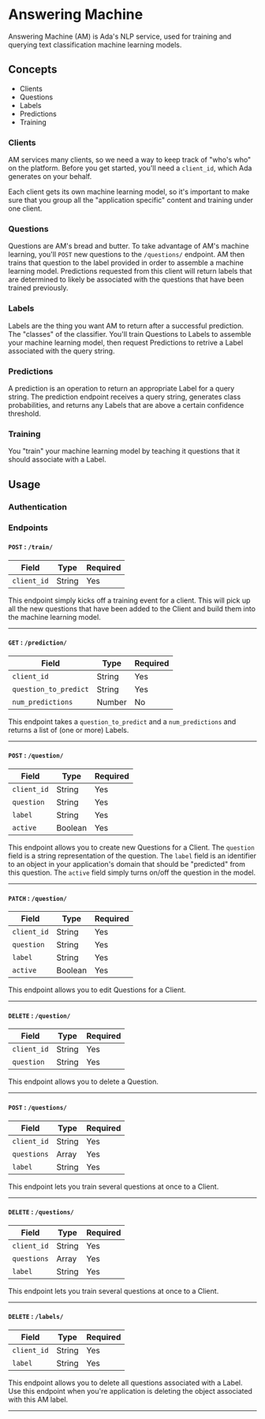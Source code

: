 # Answering Machine

Answering Machine (AM) is Ada's NLP service, used for training and querying text classification machine learning models.

## Concepts

- Clients
- Questions
- Labels
- Predictions
- Training

### Clients

AM services many clients, so we need a way to keep track of "who's who" on the platform. Before you get started, you'll need a `client_id`, which Ada generates on your behalf.

Each client gets its own machine learning model, so it's important to make sure that you group all the "application specific" content and training under one client.

### Questions

Questions are AM's bread and butter. To take advantage of AM's machine learning, you'll `POST` new questions to the `/questions/` endpoint. AM then trains that question to the label provided in order to assemble a machine learning model. Predictions requested from this client will return labels that are determined to likely be associated with the questions that have been trained previously.

### Labels

Labels are the thing you want AM to return after a successful prediction. The "classes" of the classifier. You'll train Questions to Labels to assemble your machine learning model, then request Predictions to retrive a Label associated with the query string.

### Predictions

A prediction is an operation to return an appropriate Label for a query string. The prediction endpoint receives a query string, generates class probabilities, and returns any Labels that are above a certain confidence threshold.

### Training

You "train" your machine learning model by teaching it questions that it should associate with a Label.

## Usage

### Authentication

### Endpoints

#### `POST` : `/train/`

| Field | Type | Required |
|-------|------|----------|
|`client_id` | String | Yes |

This endpoint simply kicks off a training event for a client. This will pick up all the new questions that have been added to the Client and build them into the machine learning model.

---

#### `GET` : `/prediction/`

| Field | Type |Required |
|-------|------|----------|
|`client_id` | String | Yes |
|`question_to_predict` | String | Yes |
|`num_predictions`| Number | No|

This endpoint takes a `question_to_predict` and a `num_predictions` and returns a list of (one or more) Labels.

---

#### `POST` : `/question/`

| Field | Type |Required |
|-------|------|----------|
|`client_id` | String | Yes |
|`question`|String|Yes|
|`label`|String|Yes|
|`active`|Boolean|Yes|

This endpoint allows you to create new Questions for a Client. The `question` field is a string representation of the question. The `label` field is an identifier to an object in your application's domain that should be "predicted" from this question. The `active` field simply turns on/off the question in the model.

---

#### `PATCH` : `/question/`

| Field | Type |Required |
|-------|------|----------|
|`client_id` | String | Yes |
|`question`|String|Yes|
|`label`|String|Yes|
|`active`|Boolean|Yes|

This endpoint allows you to edit Questions for a Client.

---

#### `DELETE` : `/question/`

| Field | Type |Required |
|-------|------|----------|
|`client_id` | String | Yes |
|`question`|String|Yes|

This endpoint allows you to delete a Question.

---

#### `POST` : `/questions/`
| Field | Type |Required |
|-------|------|----------|
|`client_id` | String | Yes |
|`questions` | Array | Yes |
|`label` | String | Yes |

This endpoint lets you train several questions at once to a Client.

---

#### `DELETE` : `/questions/`
| Field | Type |Required |
|-------|------|----------|
|`client_id` | String | Yes |
|`questions` | Array | Yes |
|`label` | String | Yes |

This endpoint lets you train several questions at once to a Client.

---

#### `DELETE` : `/labels/`
| Field | Type |Required |
|-------|------|----------|
|`client_id` | String | Yes |
|`label`|String|Yes|

This endpoint allows you to delete all questions associated with a Label. Use this endpoint when you're application is deleting the object associated with this AM label.

---

